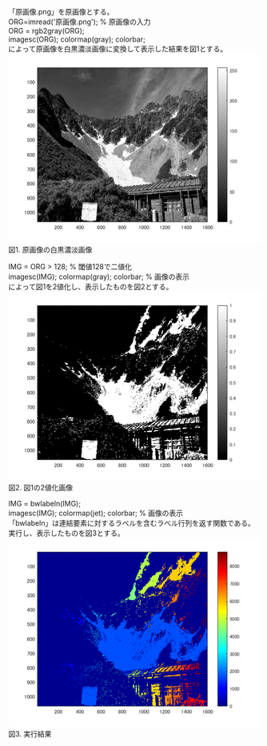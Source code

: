 「原画像.png」を原画像とする。  
ORG=imread('原画像.png'); % 原画像の入力  
ORG = rgb2gray(ORG);  
imagesc(ORG); colormap(gray); colorbar;  
によって原画像を白黒濃淡画像に変換して表示した結果を図1とする。  
![原画像](https://github.com/16ec013/lecture_image_processing/blob/master/課題%EF%BC%98/kadai8_0.png)  
図1. 原画像の白黒濃淡画像  

IMG = ORG > 128; % 閾値128で二値化  
imagesc(IMG); colormap(gray); colorbar; % 画像の表示  
によって図1を2値化し、表示したものを図2とする。  
![原画像](https://github.com/16ec013/lecture_image_processing/blob/master/課題%EF%BC%98/kadai8_1.png)  
図2. 図1の2値化画像  


IMG = bwlabeln(IMG);  
imagesc(IMG); colormap(jet); colorbar; % 画像の表示  
「bwlabeln」は連結要素に対するラベルを含むラベル行列を返す関数である。  
実行し、表示したものを図3とする。  
![原画像](https://github.com/16ec013/lecture_image_processing/blob/master/課題%EF%BC%98/kadai8_2.png)  
図3. 実行結果  

